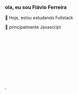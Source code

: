 ### ola, eu sou Flávio Ferreira
🔭 Hoje, estou estudando Fullstack

🌱 principalmente Javascript

<div>
 <a href="https://github.com/flaviojaf21"/>
 <img height="180em"  scr="https://github-readme-stats.vercel.app/api?username=flaviojaf21&show_icons=true&theme=radical"/>
 <img height="180em"  scr="https://github-readme-stats.vercel.app/api/top-langs/?username=flaviojaf21"/>
</div>




<!--
**flaviojaf21/flaviojaf21** is a ✨ _special_ ✨ repository because its `README.md` (this file) appears on your GitHub profile.

Here are some ideas to get you started:

- 🔭 I’m currently working on ...
- 🌱 I’m currently learning ...
- 👯 I’m looking to collaborate on ...
- 🤔 I’m looking for help with ...
- 💬 Ask me about ...
- 📫 How to reach me: ...
- 😄 Pronouns: ...
- ⚡ Fun fact: ...
-->
